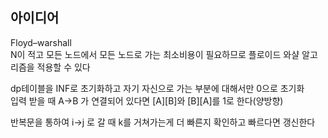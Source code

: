 ## 아이디어
Floyd–warshall  
N이 적고 모든 노드에서 모든 노드로 가는 최소비용이 필요하므로 플로이드 와샬 알고리즘을 적용할 수 있다  
  
dp테이블을 INF로 초기화하고 자기 자신으로 가는 부분에 대해서만 0으로 초기화  
입력 받을 때 A→B 가 연결되어 있다면 [A][B]와 [B][A]를 1로 한다(양방향)
  
반복문을 통하여 i→j 로 갈 때 k를 거쳐가는게 더 빠른지 확인하고 빠르다면 갱신한다
